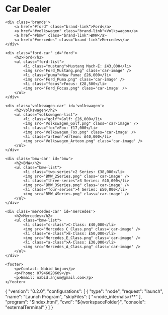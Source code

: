 <!DOCTYPE html>
<html>
<head>
    <title>Car</title>
    <link rel="stylesheet" href="StyleSheet1.css">
</head>

<body>
    <div class='car-dealer'>
        <h1>Car Dealer</h1>
    </div>

    <div class='brands'>
        <a href="#ford" class="brand-link">Ford</a>
        <a href="#volkswagen" class="brand-link">Volkswagon</a>
        <a href="#bmw" class="brand-link">BMW</a>
        <a href="#mercedes" class="brand-link">Mercedes</a>
    </div>

    <div class="ford-car" id='ford'>
        <h2>Ford</h2>
        <ul class="ford-list">
            <li class="mustang">Mustang Mach-E: £43,000</li>
            <img src="Ford_Mustang.png" class='car-image' />
            <li class="puma">New Puma: £26,000</li>
            <img src="Ford_Puma.png" class='car-image' />
            <li class="focus">Focus: £28,500</li>
            <img src="Ford_Focus.png" class='car-image' />
        </ul>
    </div>

    <div class='volkswagen-car' id='volkswagen'>
        <h2>Volkswagen</h2>
        <ul class="volkswagen-list">
            <li class="golf">Golf: £26,000</li>
            <img src="Volkswagen_Golf.png" class='car-image' />
            <li class="fox">Fox: £17,000</li>
            <img src="Volkswagen_Fox.png" class='car-image' />
            <li class="arteon">Arteon: £40,000</li>
            <img src="Volkswagen_Arteon.png" class='car-image' />
        </ul>
    </div>

    <div class='bmw-car' id='bmw'>
        <h2>BMW</h2>
        <ul class="bmw-list">
            <li class="two-series">2 Series: £38,000</li>
            <img src="BMW_2Series.png" class='car-image' />
            <li class="three-series">3 Series: £40,000</li>
            <img src="BMW_3Series.png" class='car-image' />
            <li class="four-series">4 Series: £50,000</li>
            <img src="BMW_4Series.png" class='car-image' />
        </ul>
    </div>

    <div class='mercedes-car' id='mercedes'>
        <h2>Mercedes</h2>
        <ul class="bmw-list">
            <li class="c-class">C-Class: £40,000</li>
            <img src="Mercedes_C_Class.png" class='car-image' />
            <li class="e-class">E-Class: £50,000</li>
            <img src="Mercedes_E_Class.png" class='car-image' />
            <li class="a-class">A-Class: £30,000</li>
            <img src="Mercedes_A_Class.png" class='car-image' />
        </ul>
    </div>

    <footer>
        <p>Contact: Nabid Anjum</p>
        <p>Phone: 07946020609</p>
        <p>Email: nabid.anjum@gmail.com</p>
    </footer>
</body>

</html>

{
  "version": "0.2.0",
  "configurations": [
    {
      "type": "node",
      "request": "launch",
      "name": "Launch Program",
      "skipFiles": [ "<node_internals>/**" ],
      "program": "$index.html",
      "cwd": "${workspaceFolder}",
      "console": "externalTerminal"
    }
  ]
}
